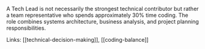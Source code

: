 A Tech Lead is not necessarily the strongest technical contributor but rather a team representative who spends approximately 30% time coding. The role combines systems architecture, business analysis, and project planning responsibilities.

Links: [[technical-decision-making]], [[coding-balance]]

